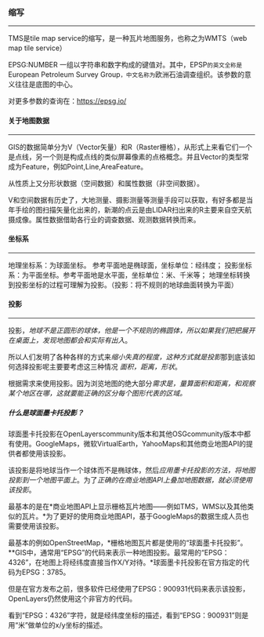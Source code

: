 ### 缩写

------

TMS是tile map service的缩写，是一种瓦片地图服务，也称之为WMTS（web map tile service）

EPSG:NUMBER 一组以字符串和数字构成的键值对。其中，EPSP`的英文全称是`European Petroleum Survey Group`，中文名称为`欧洲石油调查组织。该参数的意义往往是底图的中心。

对更多参数的查询在：https://epsg.io/

#### 关于地图数据

------


GIS的数据简单分为V（Vector矢量）和R（Raster栅格），从形式上来看它们一个是点线，另一个则是构成点线的类似屏幕像素的点格概念。并且Vector的类型常成为Feature，例如Point,Line,AreaFeature。

从性质上又分形状数据（空间数据）和属性数据（非空间数据）。

V和空间数据有历史了，大地测量、摄影测量等测量手段可以获取，有好多都是当年手绘的图扫描矢量化出来的，新潮的点云是由LIDAR扫出来的R主要来自空天航摄成像。属性数据借助各行业的调查数据、观测数据转换而来。

#### 坐标系

------

地理坐标系：为球面坐标。 参考平面地是椭球面，坐标单位：经纬度；
投影坐标系：为平面坐标。参考平面地是水平面，坐标单位：米、千米等；
地理坐标转换到投影坐标的过程可理解为投影。（投影：将不规则的地球曲面转换为平面）

#### 投影

------

投影，*地球不是正圆形的球体，他是一个不规则的椭圆体，所以如果我们把把展开在桌面上，发现地图都会和实际有出入*。

所以人们发明了各种各样的方式来*缩小失真的程度，这种方式就是投影*那到底该如何选择投影呢主要要考虑这三种情况  *面积，距离，形状*。

根据需求来使用投影。因为浏览地图的绝大部分*需求是，量算面积和距离，和观察某个地区在哪，这就要能正确的区分每个图形代表的区域。*

##### 什么是球面墨卡托投影？

球面墨卡托投影在OpenLayerscommunity版本和其他OSGcommunity版本中都有使用。GoogleMaps，微软VirtualEarth，YahooMaps和其他商业地图API的提供者都使用该投影。

该投影是将地球当作一个球体而不是椭球体，然后*应用墨卡托投影的方法，将地图投影到一个地图平面上*。为了*正确的在商业地图API上叠加地图数据，就必须使用该投影*。

最基本的是在*商业地图API上显示栅格瓦片地图——例如TMS，WMS以及其他类似的瓦片。*为了更好的使用商业地图API，基于GoogleMaps的数据生成人员也需要使用该投影。

最基本的例如OpenStreetMap，*栅格地图瓦片都是使用的“球面墨卡托投影”。**GIS中，通常用“EPSG”的代码来表示一种地图投影。最常用的“EPSG：4326”，在地图上将经纬度直接当作X/Y对待。*球面墨卡托投影在官方指定的代码为EPSG：3785。

但是在官方发布之前，很多软件已经使用了EPSG：900931代码来表示该投影，OpenLayers仍然使用这个非官方的代码。

看到“EPSG：4326”字符，就是经纬度坐标的描述，看到“EPSG：900931”则是用“米”做单位的x/y坐标的描述。

#### 